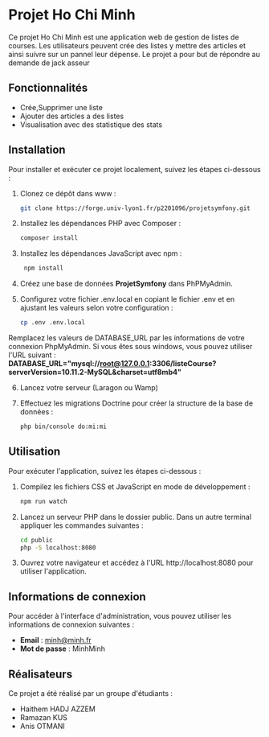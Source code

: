 # Projet Ho Chi Minh

Ce projet Ho Chi Minh est une application web de gestion de listes de courses. Les utilisateurs peuvent crée des listes y mettre des articles et ainsi suivre sur un pannel leur dépense.
Le projet a pour but de répondre au demande de jack asseur

## Fonctionnalités

- Crée,Supprimer une liste
- Ajouter des articles a des listes
- Visualisation avec des statistique des stats

## Installation

Pour installer et exécuter ce projet localement, suivez les étapes ci-dessous :

1. Clonez ce dépôt dans www :

   ```bash
   git clone https://forge.univ-lyon1.fr/p2201096/projetsymfony.git


2. Installez les dépendances PHP avec Composer :
    ```bash
    composer install

3. Installez les dépendances JavaScript avec npm :
   ```bash
    npm install

4. Créez une base de données **ProjetSymfony** dans PhPMyAdmin.


5. Configurez votre fichier .env.local en copiant le fichier .env et en ajustant les valeurs selon votre configuration :
   ```bash
   cp .env .env.local
Remplacez les valeurs de DATABASE_URL par les informations de votre connexion PhpMyAdmin.
Si vous êtes sous windows, vous pouvez utiliser l'URL suivant : 
**DATABASE_URL="mysql://root@127.0.0.1:3306/listeCourse?serverVersion=10.11.2-MySQL&charset=utf8mb4"**

6. Lancez votre serveur (Laragon ou Wamp)


7. Effectuez les migrations Doctrine pour créer la structure de la base de données :
   ```bash
   php bin/console do:mi:mi

## Utilisation

Pour exécuter l'application, suivez les étapes ci-dessous :

1. Compilez les fichiers CSS et JavaScript en mode de développement :
   ```bash
   npm run watch

2. Lancez un serveur PHP dans le dossier public. Dans un autre terminal appliquer les commandes suivantes :
   ```bash
   cd public
   php -S localhost:8080

3. Ouvrez votre navigateur et accédez à l'URL http://localhost:8080 pour utiliser l'application.

## Informations de connexion

Pour accéder à l'interface d'administration, vous pouvez utiliser les informations de connexion suivantes :

- **Email** : minh@minh.fr
- **Mot de passe** : MinhMinh



## Réalisateurs

Ce projet a été réalisé par un groupe d'étudiants :
- Haithem HADJ AZZEM
- Ramazan KUS
- Anis OTMANI